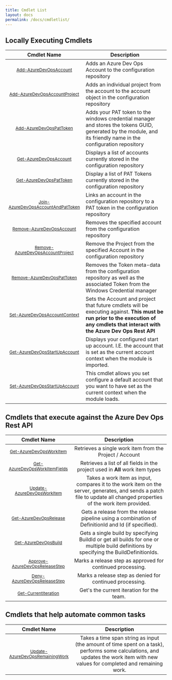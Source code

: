 ```yaml
---
title: Cmdlet List
layout: docs
permalink: /docs/cmdletlist/
---
```


## Locally Executing Cmdlets

| Cmdlet Name | Description |
| :---: | --- |
| [<small class="cmdlet">Add-AzureDevOpsAccount</small>](/docs/cmdlets/core/addaccount/) | Adds an Azure Dev Ops Account to the configuration repository |
| [<small class="cmdlet">Add-AzureDevOpsAccountProject</small>](/docs/cmdlets/core/addaccountproject/) | Adds an individual project from the account to the account object in the configuration repository |
| [<small class="cmdlet">Add-AzureDevOpsPatToken</small>](/docs/cmdlets/core/addpattoken/) | Adds your PAT token to the windows credential manager and stores the tokens GUID, generated by the module, and its friendly name in the configuration repository |
| [<small class="cmdlet">Get-AzureDevOpsAccount</small>](/docs/cmdlets/core/getaccount/) | Displays a list of accounts currently stored in the configuration repository |
| [<small class="cmdlet">Get-AzureDevOpsPatToken</small>](/docs/cmdlets/core/getpattoken/) | Display a list of PAT Tokens currently stored in the configuration repository |
| [<small class="cmdlet">Join-AzureDevOpsAccountAndPatToken</small>](/docs/cmdlets/core/joinaccountandpattoken/) | Links an account in the configuration repository to a PAT token in the configuration repository |
| [<small class="cmdlet">Remove-AzureDevOpsAccount</small>](/docs/cmdlets/core/removeaccount/) | Removes the specified account from the configuration repository |
| [<small class="cmdlet">Remove-AzureDevOpsAccountProject</small>](/docs/cmdlets/core/removeaccountproject/) | Remove the Project from the specified Account in the configuration repository |
| [<small class="cmdlet">Remove-AzureDevOpsPatToken</small>](/docs/cmdlets/core/removepattoken/) | Removes the Token meta-data from the configuration repository as well as the associated Token from the Windows Credential manager |
| [<small class="cmdlet">Set-AzureDevOpsAccountContext</small>](/docs/cmdlets/core/setaccountcontext/) | Sets the Account and project that future cmdlets will be executing against. **This must be run prior to the execution of any cmdlets that interact with the Azure Dev Ops Rest API** |
| [<small class="cmdlet">Get-AzureDevOpsStartUpAccount</small>](/docs/cmdlets/core/getdefaultaccount/) | Displays your configured start up account.  I.E. the account that is set as the current account context when the module is imported. |
| [<small class="cmdlet">Set-AzureDevOpsStartUpAccount</small>](/docs/cmdlets/core/setdefaultaccount/) | This cmdlet allows you set configure a default account that you want to have set as the current context when the module loads. |


## Cmdlets that execute against the Azure Dev Ops Rest API

| Cmdlet Name | Description |
| :---: | :---: |
| [<small class="cmdlet">Get-AzureDevOpsWorkItem</small>](/docs/cmdlets/api/getworkitem/) | Retrieves a single work item from the Project / Account |
| [<small class="cmdlet">Get-AzureDevOpsWorkItemFields</small>](/docs/cmdlets/api/getworkitemfields/) | Retrieves a list of all fields in the project used in **All** work item types |
| [<small class="cmdlet">Update-AzureDevOpsWorkItem</small>](/docs/cmdlets/api/updateworkitem/) | Takes a work item as input, compares it to the work item on the server, generates, and sends a patch file to update all changed properties of the work item provided. |
| [<small class="cmdlet">Get-AzureDevOpsRelease</small>](/docs/cmdlets/api/getrelease/) | Gets a release from the release pipeline using a combination of DefinitionId and Id (if specified). |
| [<small class="cmdlet">Get-AzureDevOpsBuild</small>](/docs/cmdlets/api/getbuild/) | Gets a single build by specifying BuildId or get all builds for one or multiple build definitions by specifying the BuildDefinitionIds. |
| [<small class="cmdlet">Approve-AzureDevOpsReleaseStep</small>](/docs/cmdlets/api/approverelease/) | Marks a release step as approved for continued processing. |
| [<small class="cmdlet">Deny-AzureDevOpsReleaseStep</small>](/docs/cmdlets/api/denyreleasetep/) | Marks a release step as denied for continued processing. |
| [<small class="cmdlet">Get-CurrentIteration</small>](/docs/cmdlets/api/getcurrentiteration/) | Get's the current iteration for the team. |

## Cmdlets that help automate common tasks

| Cmdlet Name | Description |
| :---: | :---: |
| [<small class="cmdlet">Update-AzureDevOpsRemainingWork</small>](/docs/cmdlets/assistants/updateremainingwork/) | Takes a time span string as input (the amount of time spent on a task), performs some calculations, and updates the work item with new values for completed and remaining work. |